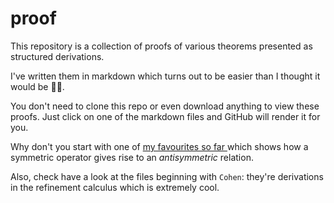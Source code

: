 # proof

This repository is a collection of proofs of various theorems presented as structured derivations.

I've written them in markdown which turns out to be easier than I thought it would be 🤦‍♀️.

You don't need to clone this repo or even download anything to view these proofs.  Just click on one of the markdown files and GitHub will render it for you.

Why don't you start with one of [my favourites so far ](https://github.com/coreflexive/proof/blob/main/Antisymmetric.Ex.Symmetric.md) which shows how a symmetric operator gives rise to an _antisymmetric_ relation.

Also, check have a look at the files beginning with `Cohen`: they're derivations in the refinement calculus which is extremely cool.

